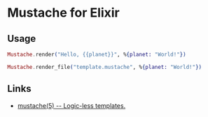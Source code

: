 # Mustache for Elixir

## Usage

```elixir
Mustache.render("Hello, {{planet}}", %{planet: "World!"})

Mustache.render_file("template.mustache", %{planet: "World!"})
```

## Links

* [mustache(5) -- Logic-less templates.](http://mustache.github.io/mustache.5.html)
